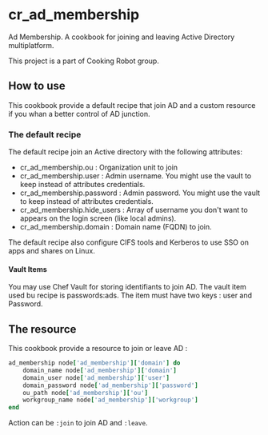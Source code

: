 # cr_ad_membership

Ad Membership. A cookbook for joining and leaving Active Directory multiplatform.

This project is a part of Cooking Robot group.

## How to use

This cookbook provide a default recipe that join AD and a custom resource if you whan a better control of AD junction.

### The default recipe

The default recipe join an Active directory with the following attributes:

* cr_ad_membership.ou : Organization unit to join
* cr_ad_membership.user : Admin username. You might use the vault to keep instead of attributes credentials.
* cr_ad_membership.password : Admin password. You might use the vault to keep instead of attributes credentials.
* cr_ad_membership.hide_users : Array of username you don't want to appears on the login screen (like local admins).
* cr_ad_membership.domain : Domain name (FQDN) to join.

The default recipe also configure CIFS tools and Kerberos to use SSO on apps and shares on Linux.

#### Vault Items
You may use Chef Vault for storing identifiants to join AD. The vault item used bu recipe is passwords:ads. The item must have two keys : user and Password.

## The resource

This cookbook provide a resource to join or leave AD :

```ruby
ad_membership node['ad_membership']['domain'] do
    domain_name node['ad_membership']['domain']
    domain_user node['ad_membership']['user']
    domain_password node['ad_membership']['password']
    ou_path node['ad_membership']['ou']
    workgroup_name node['ad_membership']['workgroup']
end
```

Action can be `:join` to join AD and `:leave`.
